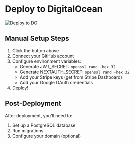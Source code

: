 # Deploy to DigitalOcean

[![Deploy to DO](https://www.deploytodo.com/do-btn-blue.svg)](https://cloud.digitalocean.com/apps/new?repo=https://github.com/mchen04/WNBA_Fantasy/tree/main)

## Manual Setup Steps

1. Click the button above
2. Connect your GitHub account
3. Configure environment variables:
   - Generate JWT_SECRET: `openssl rand -hex 32`
   - Generate NEXTAUTH_SECRET: `openssl rand -hex 32`
   - Add your Stripe keys (get from Stripe Dashboard)
   - Add your Google OAuth credentials
4. Deploy!

## Post-Deployment

After deployment, you'll need to:
1. Set up a PostgreSQL database
2. Run migrations
3. Configure your domain (optional)